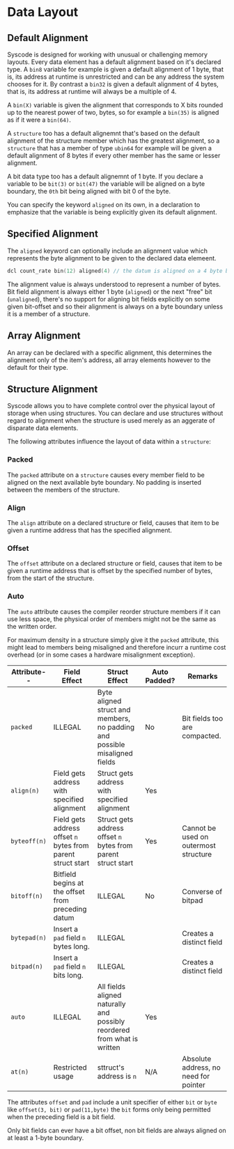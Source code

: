 # Data Layout

## Default Alignment
Syscode is designed for working with unusual or challenging memory layouts. Every data element has a default alignment based on it's declared type. A `bin8` variable for example is given a default alignment of 1 byte, that is, its address at runtime is unrestricted and can be any address the system chooses for it. By contrast a `bin32` is given a default alignment of 4 bytes, that is, its address at runtime will always be a multiple of 4.

A `bin(X)` variable is given the alignment that corresponds to X bits rounded up to the nearest power of two, bytes, so for example a `bin(35)` is aligned as if it were a `bin(64)`.

A `structure` too has a default alignemnt that's based on the default alignment of the structure member which has the greatest alignment, so a `structure` that has a member of type `ubin64` for example will be given a default alignment of 8 bytes if every other member has the same or lesser alignment. 

A bit data type too has a default alignemnt of 1 byte. If you declare a variable to be `bit(3)` or `bit(47)` the variable will be aligned on a byte boundary, the `0th` bit being aligned with bit 0 of the byte. 

You can specify the keyword `aligned` on its own, in a declaration to emphasize that the variable is being explicitly given its default alignment.

## Specified Alignment
The `aligned` keyword can optionally include an alignment value which represents the byte alignment to be given to the declared data elemeent. 

```c++
dcl count_rate bin(12) aligned(4) // the datum is aligned on a 4 byte boundary despite it's default alignment being 2 bytes.
```
The alignment value is always understood to represent a number of bytes. Bit field alignment is always either 1 byte (`aligned`) or the next "free" bit (`unaligned`), there's no support for aligning bit fields explicitly on some given bit-offset and so their alignment is always on a byte boundary unless it is a member of a structure.

## Array Alignment
An array can be declared with a specific alignment, this determines the alignment only of the item's address, all array elements however to the default for their type. 

## Structure Alignment
Syscode allows you to have complete control over the physical layout of storage when using structures. You can declare and use structures without regard to alignment when the structure is used merely as an aggerate of disparate data elements. 

The following attributes influence the layout of data within a `structure`:

### Packed
The `packed` attribute on a `structure` causes every member field to be aligned on the next available byte boundary. No padding is inserted between the members of the structure. 

### Align
The `align` attribute on a declared structure or field, causes that item to be given a runtime address that has the specified alignment. 

### Offset
The `offset` attribute on a declared structure or field, causes that item to be given a runtime address that is offset by the specified number of bytes, from the start of the structure.

### Auto
The `auto` attribute causes the compiler reorder structure members if it can use less space, the physical order of members might not be the same as the written order.

For maximum  density in a structure simply give it the `packed` attribute, this might lead to members being misaligned and therefore incurr a runtime cost overhead (or in some cases a hardware misalignment exception).

| Attribute--   | Field Effect                                                 | Struct Effect                                                              | Auto Padded? |  Remarks                                |
|---------------|--------------------------------------------------------------|----------------------------------------------------------------------------|--------------|---------------------------------------|
| `packed`      | ILLEGAL                                                      | Byte aligned struct and members, no padding and possible misaligned fields | No           | Bit fields too are compacted.         |
| `align(n)`    | Field gets address with specified alignment                  | Struct gets address with specified alignment                               | Yes          |                                       |
| `byteoff(n)`  | Field gets address offset `n` bytes from parent struct start | Struct gets address offset `n` bytes from parent struct start              | Yes          | Cannot be used on outermost structure |
| `bitoff(n)`   | Bitfield begins at the offset from preceding datum           |  ILLEGAL                                                                   | No           | Converse of bitpad                    |
| `bytepad(n)`  | Insert a `pad` field `n` bytes long.                         |  ILLEGAL                                                                   |              | Creates a distinct field              |
| `bitpad(n)`   | Insert a `pad` field `n` bits long.                          |  ILLEGAL                                                                   |              | Creates a distinct field              |
| `auto`        | ILLEGAL                                                      | All fields aligned naturally and possibly reordered from what is written   | Yes          |                                       |
| `at(n)`       | Restricted usage                                             | sttruct's address is `n`                                                   | N/A          | Absolute address, no need for pointer |

The attributes `offset` and `pad` include a unit specifier of either `bit` or `byte` like `offset(3, bit)` or `pad(11,byte)` the `bit` forms only being permitted when the preceding field is a bit field. 

Only bit fields can ever have a bit offset, non bit fields are always aligned on at least a 1-byte boundary. 

